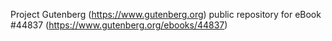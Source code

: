Project Gutenberg (https://www.gutenberg.org) public repository for eBook #44837 (https://www.gutenberg.org/ebooks/44837)
